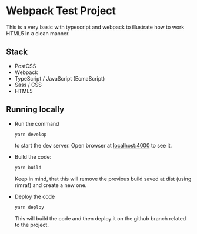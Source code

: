# Webpack Test Project

This is a very basic with typescript and webpack to illustrate how to work HTML5 in a clean manner.

## Stack
- PostCSS
- Webpack
- TypeScript / JavaScript (EcmaScript)
- Sass / CSS
- HTML5

## Running locally
- Run the command 
  ```bash
  yarn develop
  ```
  to start the dev server. Open browser at [localhost:4000](http://localhost:4000) to see it.

- Build the code:
  ```bash
  yarn build
  ```
  Keep in mind, that this will remove the previous build saved at dist (using rimraf) and create a new one.

- Deploy the code
  ```bash
  yarn deploy
  ```
  This will build the code and then deploy it on the github branch related to the project.